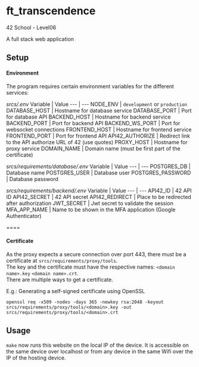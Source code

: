 # ft_transcendence
42 School - Level06

A full stack web application

## Setup

#### Environment

The program requires certain environment variables for the different services:

_srcs/.env_
Variable | Value
--- | ---
NODE_ENV | `development` or `production`
DATABASE_HOST | Hostname for database service
DATABASE_PORT | Port for database API
BACKEND_HOST | Hostname for backend service
BACKEND_PORT | Port for backend API
BACKEND_WS_PORT | Port for websocket connections
FRONTEND_HOST | Hostname for frontend service
FRONTEND_PORT | Port for frontend API
API42_AUTHORIZE | Redirect link to the API authorize URL of 42 (use quotes)
PROXY_HOST | Hostname for proxy service
DOMAIN_NAME | Domain name (must be first part of the certificate)

_srcs/requirements/database/.env_
Variable | Value
--- | ---
POSTGRES_DB | Database name
POSTGRES_USER | Database user
POSTGRES_PASSWORD | Database password

_srcs/requirements/backend/.env_
Variable | Value
--- | ---
API42_ID | 42 API ID
API42_SECRET | 42 API secret
API42_REDIRECT | Place to be redirected after authorization
JWT_SECRET | Jwt secret to validate the session
MFA_APP_NAME | Name to be shown in the MFA application (Google Authenticator)

====
#### Certificate
As the proxy expects a secure connection over port 443, there must be a certificate at `srcs/requirements/proxy/tools`.  
The key and the certificate must have the respective names: `<domain name>.key` `<domain name>.crt`.  
There are multiple ways to get a certificate.

E.g.:
Generating a self-signed certificate using OpenSSL
```
openssl req -x509 -nodes -days 365 -newkey rsa:2048 -keyout srcs/requirements/proxy/tools/<domain>.key -out srcs/requirements/proxy/tools/<domain>.crt
```

## Usage

`make` now runs this website on the local IP of the device. It is accessible on the same device over localhost or from any device in the same Wifi over the IP of the hosting device.
